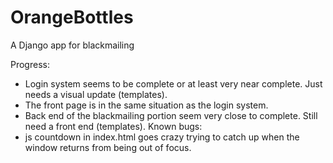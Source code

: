OrangeBottles
=============

A Django app for blackmailing

Progress:
- Login system seems to be complete or at least very near complete. Just needs a visual update (templates).
- The front page is in the same situation as the login system.
- Back end of the blackmailing portion seem very close to complete. Still need a front end (templates).
Known bugs:
- js countdown in index.html goes crazy trying to catch up when the window returns from being out of focus.

